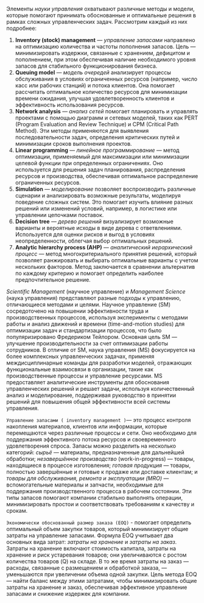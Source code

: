 Элементы *науки управления* охватывают различные методы и модели, которые помогают принимать обоснованные и оптимальные решения в рамках сложных управленческих задач. Рассмотрим каждый из них подробнее:

1. **Inventory (stock) management** — *управление запасами* направлено на оптимизацию количества и частоты пополнения запасов. Цель — минимизировать издержки, связанные с хранением, дефицитом и пополнением, при этом обеспечивая наличие необходимого уровня запасов для стабильного функционирования бизнеса.
2. **Queuing model** — *модель очередей* анализирует процессы обслуживания в условиях ограниченных ресурсов (например, число касс или рабочих станций) и потока клиентов. Она помогает рассчитать оптимальное количество ресурсов для минимизации времени ожидания, улучшая удовлетворенность клиентов и эффективность использования ресурсов.
3. **Network analysis** — *анализ сетей* помогает планировать и управлять проектами с помощью диаграмм и сетевых моделей, таких как PERT (Program Evaluation and Review Technique) и CPM (Critical Path Method). Эти методы применяются для выявления последовательности задач, определения критических путей и минимизации сроков выполнения проектов.
4. **Linear programming** — *линейное программирование* — метод оптимизации, применяемый для максимизации или минимизации целевой функции при определенных ограничениях. Оно используется для решения задач планирования, распределения ресурсов и производства, обеспечивая оптимальное распределение ограниченных ресурсов.
5. **Simulation** — *моделирование* позволяет воспроизводить различные сценарии и анализировать возможные результаты, моделируя поведение сложных систем. Это помогает изучить влияние разных решений или изменений условий, например, в логистике или управлении цепочками поставок.
6. **Decision tree** — *дерево решений* визуализирует возможные варианты и вероятные исходы в виде дерева с ответвлениями. Используется для оценки рисков и выгод в условиях неопределенности, облегчая выбор оптимальных решений.
7. **Analytic hierarchy process (AHP)** — *аналитический иерархический процесс* — метод многокритериального принятия решений, который позволяет ранжировать и выбирать оптимальные варианты с учетом нескольких факторов. Метод заключается в сравнении альтернатив по каждому критерию и помогает определить наиболее предпочтительное решение.


*Scientific Management* (научное управление) и *Management Science* (наука управления) представляют разные подходы к управлению, отличающиеся методами и целями. Научное управление (SM) сосредоточено на повышении эффективности труда и производственных процессов, используя эксперименты с методами работы и анализ движений и времени (time-and-motion studies) для оптимизации задач и стандартизации процессов, что было популяризировано Фредериком Тейлором. Основная цель SM — улучшение производительности за счет оптимизации работы сотрудников. В отличие от SM, наука управления (MS) фокусируется на более комплексных управленческих задачах, применяя междисциплинарные команды для разработки моделей, отражающих функциональные взаимосвязи в организации, такие как производственные процессы и управление ресурсами. MS предоставляет аналитические инструменты для обоснования управленческих решений и решает задачи, используя количественный анализ и моделирование, поддерживая руководство в принятии решений для повышения общей эффективности всей системы управления.

`Управление запасами ( inventory management )`— это процесс контроля накопления материалов, клиентов или информации, которые перемещаются через различные процессы и сети. Оно необходимо для поддержания эффективного потока ресурсов и своевременного удовлетворения спроса. Запасы можно разделить на несколько категорий: *сырьё* — материалы, предназначенные для дальнейшей обработки; *незавершённое производство* (work-in-progress) — товары, находящиеся в процессе изготовления; *готовая продукция* — товары, полностью завершённые и готовые к продаже или доставке клиентам; и *товары для обслуживания, ремонта и эксплуатации (MRO)* — вспомогательные материалы и запчасти, необходимые для поддержания производственного процесса в рабочем состоянии. Эти типы запасов помогают компании стабильно выполнять операции, минимизировать простои и соответствовать требованиям к качеству и срокам.

`Экономически обоснованный размер заказа (EOQ)` - помогает определить оптимальный объем закупки товаров, который минимизирует общие затраты на управление запасами. Формула EOQ учитывает два основных вида затрат: *затраты на хранение* и *затраты на заказ*. Затраты на хранение включают стоимость капитала, затраты на хранение и риск устаревания товаров; они увеличиваются с ростом количества товаров (Q) на складе. В то же время затраты на заказ — расходы, связанные с размещением и обработкой заказа, — уменьшаются при увеличении объема одной закупки. Цель метода EOQ — найти баланс между этими затратами, чтобы минимизировать общие затраты на хранение и заказ, обеспечивая эффективное управление запасами и снижение издержек для компании.

